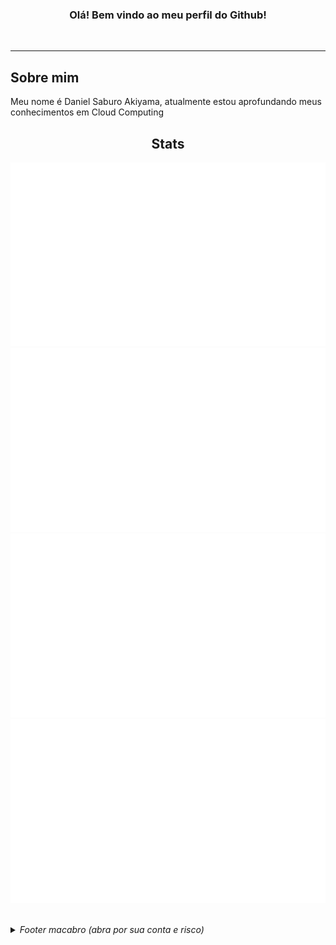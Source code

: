 <div align="center">
  
### Olá! Bem vindo ao meu perfil do Github!
</div>

<marquee></marquee>

<hr/>

<h2>
  Sobre mim
</h2>
<p>Meu nome é Daniel Saburo Akiyama, atualmente estou aprofundando meus conhecimentos em Cloud Computing</p>

<h2 style="text-align: center;">Stats</h2>

![](https://raw.githubusercontent.com/danielthx23/github-stats/master/generated/overview.svg#gh-dark-mode-only)
![](https://raw.githubusercontent.com/danielthx23/github-stats/master/generated/overview.svg#gh-light-mode-only)
![](https://raw.githubusercontent.com/danielthx23/github-stats/master/generated/languages.svg#gh-dark-mode-only)
![](https://raw.githubusercontent.com/danielthx23/github-stats/master/generated/languages.svg#gh-light-mode-only)

<br/>

<details>
  <summary><i>Footer macabro (abra por sua conta e risco)</i></summary>

  <p>
    <strong>Discord:</strong> danielthx23#2007<br/>
    <strong>GitHub:</strong> é...<br/>
    <strong>Email:</strong> danielakiyama8@gmail.com
  </p>

  <p><em>Mais nada pra ver aqui.</em></p>
  <img src="./assets/club_sweep.gif" alt="GIF estranho" />
</details>
